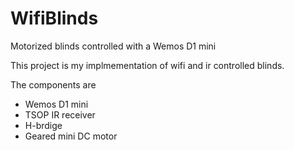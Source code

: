 # WifiBlinds
Motorized blinds controlled with a Wemos D1 mini


This project is my implmementation of wifi and ir controlled blinds.

The components are
- Wemos D1 mini
- TSOP IR receiver
- H-brdige
- Geared mini DC motor
